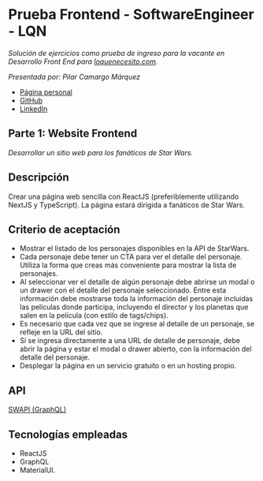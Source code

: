 # Prueba Frontend - SoftwareEngineer - LQN
_Solución de ejercicios como prueba de ingreso para la vacante en Desarrollo Front End para [loquenecesito.com](https://loquenecesito.com)._

_Presentada por: Pilar Camargo Márquez_
- [Página personal](https://about.me/justoneye)
- [GitHub](https://github.com/justoneye)
- [LinkedIn](https://www.linkedin.com/in/pilarcamargo)

## Parte 1: Website Frontend
_Desarrollar un sitio web para los fanáticos de Star Wars._

## Descripción

Crear una página web sencilla con ReactJS (preferiblemente utilizando NextJS y TypeScript). La página estará dirigida a fanáticos de Star Wars.

## Criterio de aceptación 

<ul>
    <li> Mostrar el listado de los personajes disponibles en la API de StarWars. </li>
    <li> Cada personaje debe tener un CTA para ver el detalle del personaje. Utiliza la forma que creas más conveniente para mostrar la lista de personajes.</li>
    <li> Al seleccionar ver el detalle de algún personaje debe abrirse un modal o un drawer con el detalle del personaje seleccionado. Entre esta información debe mostrarse toda la información del personaje incluidas las películas donde participa, incluyendo el director y los planetas que salen en la película (con estilo de tags/chips).</li>
    <li> Es necesario que cada vez que se ingrese al detalle de un personaje, se refleje en la URL del sitio.</li>
    <li> Sí se ingresa directamente a una URL de detalle de personaje, debe abrir la página y estar el modal o drawer abierto, con la información del detalle del personaje.
    <li> Desplegar la página en un servicio gratuito o en un hosting propio.</li>
</ul>

## API

[SWAPI (GraphQL)](https://graphql.org/swapi-graphql/)

## Tecnologías empleadas

<ul>
    <li>ReactJS</li>
    <li>GraphQL</li>
    <li>MaterialUI.</li>
</ul>